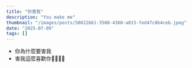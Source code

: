 ```yaml
---
title: "你害我"
description: "You make me"
thumbnail: "/images/posts/50822b61-3508-4368-a015-fed47c8b4ceb.jpeg"
date: "2025-07-09"
tags: []
---
```

- 你為什麼要害我
- 害我這麼喜歡你🤬🤬😭😭
